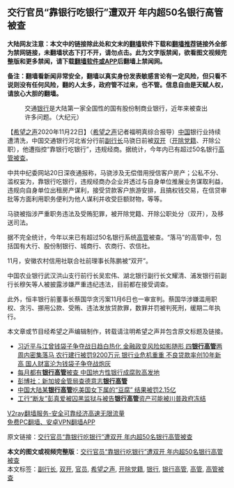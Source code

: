  <h2>交行官员“靠银行吃银行”遭双开 年内超50名银行高管被查</h2> <p class="notice"><b>大陆网友注意：本文中的链接除此处和文末的<a href="https://github.com/bannedbook/fanqiang" >翻墙</a>软件下载和<a href="https://github.com/killgcd/justmysocks/blob/master/README.md">翻墙推荐</a>链接外全部为禁网链接，未翻墙状态下打不开，请勿点击。此为文字版禁闻，欲看图文视频完整版和更多禁闻，请下载<a href="https://github.com/bannedbook/fanqiang">翻墙软件或APP</a>后翻墙上禁闻网。</p><p>备注：翻墙看新闻非常安全，翻墙以真实身份发表敏感言论有一定风险，但只看不说则没有任何风险，翻的人太多，政府管不过来，也不管。信息自由是天赋人权，请放心大胆的翻墙。</b></p>  <div class="entry"> <figure><figcaption>交通<a href="https://www.bannedbook.org/bnews/tag/%e9%93%b6%e8%a1%8c/" class="st_tag internal_tag" rel="tag" title="标签 银行 下的日志">银行</a>是大陆第一家全国性的国有股份制商业银行，近年来被查出许多问题。（大纪元）</figcaption></figure> <p>【<span class='wp_keywordlink_affiliate'><a href="https://www.soundofhope.org" title="希望之声" target="_blank">希望之声</a></span>2020年11月22日】（<a href="https://www.bannedbook.org/bnews/tag/%e5%b8%8c%e6%9c%9b%e4%b9%8b%e5%a3%b0/" class="st_tag internal_tag" rel="tag" title="标签 希望之声 下的日志">希望之声</a>记者福明真综合报导）<span class='wp_keywordlink_affiliate'><a href="https://www.bannedbook.org/" title="中国" target="_blank">中国</a></span>银行业持续遭清洗，中国交通银行河北省分行前<a href="https://www.bannedbook.org/bnews/tag/%E5%89%AF%E8%A1%8C%E9%95%BF/" class="st_tag internal_tag" rel="tag" title="标签 副行长 下的日志">副行长</a>马骁日前被<a href="https://www.bannedbook.org/bnews/tag/%E5%8F%8C%E5%BC%80/" class="st_tag internal_tag" rel="tag" title="标签 双开 下的日志">双开</a>（<a href="https://www.bannedbook.org/bnews/tag/%e5%bc%80%e9%99%a4%e5%85%9a%e7%b1%8d/" class="st_tag internal_tag" rel="tag" title="标签 开除党籍 下的日志">开除党籍</a>、开除公职），他遭指控“靠银行吃银行”，违规经商。据统计，今年内已有超过50名银行<a href="https://www.bannedbook.org/bnews/tag/%E9%AB%98%E7%AE%A1%E8%A2%AB%E6%9F%A5/" class="st_tag internal_tag" rel="tag" title="标签 高管被查 下的日志">高管被查</a>。</p> <p>中共中纪委网站20日深夜通报称，马骁涉及无偿借用授信客户房产；公私不分、滥权妄为，靠银行吃银行，违规经商办企业并透过与自身单位推展业务谋取利益，违规向自身单位出租房产谋利，接受贷款客户旅游安排，且搞权钱交易，在信贷审批等方面利用职务便利为他人谋利并收受巨额财物，等等。</p> <p>马骁被指涉严重职务违法及受贿犯罪，被开除党籍、开除公职处分（双开），及移送司法。</p>  <p>据不完全统计，今年以来已有超过50名银行系统<a href="https://www.bannedbook.org/bnews/tag/%E9%AB%98%E7%AE%A1/" class="st_tag internal_tag" rel="tag" title="标签 高管 下的日志">高管</a>被查。“落马”的高管中，包括国有大行、股份制银行、城商行、农商行、农信社。</p> <p>11月，安徽农村信用社联合社前理事长陈鹏被“双开”。</p> <p>中国农业银行武汉洪山支行前行长吴宏伟、湖北银行副行长文耀清、浦发银行前副行长穆矢等人被披露涉嫌严重违纪违法，目前都在接受调查。</p>  <p>此外，恒丰银行前董事长蔡国华贪污案11月6日也一审宣判。蔡国华涉嫌滥用职权、贪污、挪用公款、受贿、违法发放贷款罪，数罪并罚被判死刑，缓期二年执行。</p> <p>本文章或节目经希望之声编辑制作，转载请注明希望之声并包含原文标题及链接。</p> <ul class='op-related-articles' title='相关阅读'> <li><a href='https://www.bannedbook.org/bnews/comments/20200829/1387671.html' target='_blank'>习近平与江曾钱袋子争夺战日趋白热化 金融政变风险如影随形 四<b>银行高管</b>两周内密集落马 农行建行被罚9200万元 银行业危机重重 不良贷款率创10年新高 国人财富沦为钱袋子争夺战炮灰</a></li> <li><a href='https://www.bannedbook.org/bnews/baitai/20190621/1146894.html' target='_blank'>每月都有<b>银行高管</b>被查 中国地方性银行成腐败高发地</a></li> <li><a href='https://www.bannedbook.org/bnews/cnnews/20180918/999574.html' target='_blank'>彭博社：新加坡金管局查德意志<b>银行高管</b></a></li> <li><a href='https://www.bannedbook.org/bnews/lifebaike/20180802/980563.html' target='_blank'>中国大陆某<b>银行高管</b>吃美国女下属的“豆腐” 结果被罚2.15亿</a></li> <li><a href='https://www.bannedbook.org/bnews/weiquan/20180609/955231.html' target='_blank'>工行&#8220;断友&#8221;彭真爱被囚黑监狱与被告<b>银行高管</b>资产可能被川普政府冻结</a></li> </ul> <p class="texttj"> <a href="https://www.bannedbook.org/forum23/topic22702.html" target="_blank">V2ray翻墙服务-安全可靠经济高速无限流量</a><br/> <a href="https://github.com/bannedbook/fanqiang/wiki/%E7%A6%81%E9%97%BB%E7%BD%91%E5%AE%89%E5%8D%93%E7%BF%BB%E5%A2%99%E6%96%B0%E9%97%BBAPP" target="_blank">免费PC翻墙、安卓VPN翻墙APP</a></p><p>原文链接：<a class="src_link"  href="https://www.soundofhope.org/post/445519" target="_blank">交行官员“靠银行吃银行”遭双开 年内超50名银行高管被查</a></p> <a name='sharetosocial'></a>       <div><b>本文的图文或视频完整版</b>：<a href='https://www.bannedbook.org/bnews/comments/20201122/1435107.html'>交行官员“靠银行吃银行”遭双开 年内超50名银行高管被查</a></div>  </div><!--END ENTRY--> <div class="postfooter"> <div>本文标签：<a href="https://www.bannedbook.org/bnews/tag/%E5%89%AF%E8%A1%8C%E9%95%BF/" rel="tag">副行长</a>, <a href="https://www.bannedbook.org/bnews/tag/%E5%8F%8C%E5%BC%80/" rel="tag">双开</a>, <a href="https://www.bannedbook.org/bnews/tag/%E5%AE%98%E5%91%98/" rel="tag">官员</a>, <a href="https://www.bannedbook.org/bnews/tag/%e5%b8%8c%e6%9c%9b%e4%b9%8b%e5%a3%b0/" rel="tag">希望之声</a>, <a href="https://www.bannedbook.org/bnews/tag/%e5%bc%80%e9%99%a4%e5%85%9a%e7%b1%8d/" rel="tag">开除党籍</a>, <a href="https://www.bannedbook.org/bnews/tag/%e9%93%b6%e8%a1%8c/" rel="tag">银行</a>, <a href="https://www.bannedbook.org/bnews/tag/%E9%93%B6%E8%A1%8C%E9%AB%98%E7%AE%A1/" rel="tag">银行高管</a>, <a href="https://www.bannedbook.org/bnews/tag/%E9%AB%98%E7%AE%A1/" rel="tag">高管</a>, <a href="https://www.bannedbook.org/bnews/tag/%E9%AB%98%E7%AE%A1%E8%A2%AB%E6%9F%A5/" rel="tag">高管被查</a></div>  </div><!--END POSTFOOTER--> 